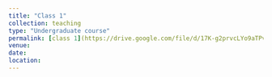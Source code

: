 ```yaml
---
title: "Class 1"
collection: teaching
type: "Undergraduate course"
permalink: [class 1](https://drive.google.com/file/d/17K-g2prvcLYo9aTPvD1SWx2XiC2L6SHq/view?usp=sharing)
venue: 
date: 
location: 
---
```


